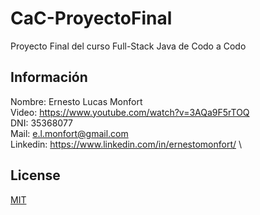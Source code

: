 # CaC-ProyectoFinal

Proyecto Final del curso Full-Stack Java de Codo a Codo

## Información

Nombre: Ernesto Lucas Monfort \
Video: https://www.youtube.com/watch?v=3AQa9F5rTOQ    \
DNI: 35368077 \
Mail: e.l.monfort@gmail.com \
Linkedin: https://www.linkedin.com/in/ernestomonfort/ \

## License

[MIT](https://choosealicense.com/licenses/mit/)
